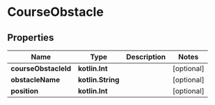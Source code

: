 
# CourseObstacle

## Properties
| Name | Type | Description | Notes |
| ------------ | ------------- | ------------- | ------------- |
| **courseObstacleId** | **kotlin.Int** |  |  [optional] |
| **obstacleName** | **kotlin.String** |  |  [optional] |
| **position** | **kotlin.Int** |  |  [optional] |



